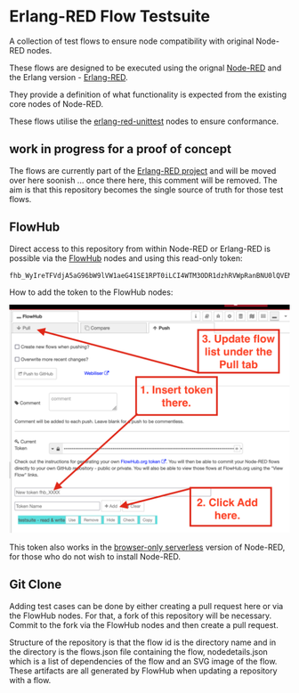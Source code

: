 # Erlang-RED Flow Testsuite

A collection of test flows to ensure node compatibility with original Node-RED nodes.

These flows are designed to be executed using the orignal [Node-RED](https://nodered.org) and the Erlang version - [Erlang-RED](https://github.com/gorenje/erlang-red).

They provide a definition of what functionality is expected from the existing core nodes of Node-RED.

These flows utilise the [erlang-red-unittest](https://github.com/gorenje/erlang-red-unittesting-nodes) nodes to ensure conformance.

## work in progress for a proof of concept

The flows are currently part of the [Erlang-RED project](https://github.com/gorenje/erlang-red/tree/main/priv/testflows) and will be moved over here soonish ... once there here, this comment will be removed. The aim is that this repository becomes the single source of truth for those test flows.

## FlowHub

Direct access to this repository from within Node-RED or Erlang-RED is possible via the [FlowHub](https://flows.nodered.org/node/@gregoriusrippenstein/node-red-contrib-flowhub) nodes and using this read-only token:

```
fhb_WyIreTFVdjA5aG96bW9lVW1aeG41SE1RPT0iLCI4WTM3ODR1dzhRVWpRanBNU0lQVEM2OG5PRVZwRFZpQm84M0dTT3VRTVdEcmh6N0VyUTk2a1JXVUZpdWZkUnZLS0pTb0NBWmRnT25oa3g3VHlRcUd3ZUM2SmU0RTNZOUJwbjN2alRqc2dMNi9tekswUkRPYzlaNjBEZ0RoUzBtbnZMeFFUSWZIV3oxczZMYTRYTXA4UVFldmsxM0hGWlcwS2RrVEEzaVB4ZjBSTW4xdTF0UXZjYjIyRDI2ZEpTQUI0Q3dDdzd1NXdzZlB3dWd0N1VKT3RmUGkzakNDRzcwaVd6dzdFdkZrNGlyTFl2S2Z6cThMIl0
```

How to add the token to the FlowHub nodes:

![img](.images/flowhub-token-tab.png)

This token also works in the [browser-only serverless](https://deadred.flowhub.org) version of Node-RED, for those who do not wish to install Node-RED.

## Git Clone

Adding test cases can be done by either creating a pull request here or via the FlowHub nodes. For that, a fork of this repository will be necessary. Commit to the fork via the FlowHub nodes and then create a pull request.

Structure of the repository is that the flow id is the directory name and in the directory is the flows.json file containing the flow, nodedetails.json which is a list of dependencies of the flow and an SVG image of the flow. These artifacts are all generated by FlowHub when updating a repository with a flow.

